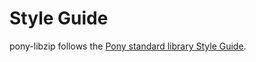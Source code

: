# Style Guide

pony-libzip follows the [Pony standard library Style Guide](https://github.com/ponylang/ponyc/blob/main/STYLE_GUIDE.md).
